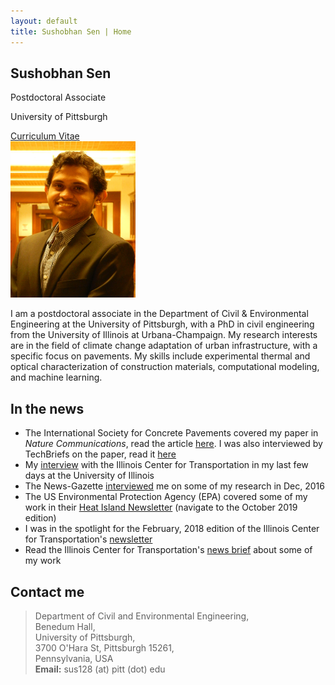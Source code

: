 ```yaml
---
layout: default
title: Sushobhan Sen | Home
---
```


<div class="container">
	<div class="row">
		<div class="col-md-4 banner-custom offset-md-2">
			<h2 class="banner-title">Sushobhan Sen</h2>
			<p>Postdoctoral Associate</p>
			<p>University of Pittsburgh</p>
			<a href="https://github.com/sushobhansen/CV/blob/master/sushobhan-sen-cv.pdf" target="_blank" class="banner-button"><i class="fa fa-cloud-download fa-lg" aria-hidden="true"></i> Curriculum Vitae</a>
		</div><!--col-md-4-->
		<div class="col-md-4 offset-md-2">
			<img src="/images/sen-pro-pic.jpg" alt="sen-pro-pic" height="250px" width="200px" class="img-responsive">
		</div><!--col-md-4-->
	</div><!--row-->
</div><!--container-->

I am a postdoctoral associate in the Department of Civil & Environmental Engineering at the University of Pittsburgh, with a PhD in civil engineering from the University of Illinois at Urbana-Champaign. My research interests are in the field of climate change adaptation of urban infrastructure, with a specific focus on pavements. My skills include experimental thermal and optical characterization of construction materials, computational modeling, and machine learning.

## <i class="fa fa-newspaper-o"></i> In the news 
- The International Society for Concrete Pavements covered my paper in *Nature Communications*, read the article [here](https://www.concretepavements.org/2021/06/15/18878/). I was also interviewed by TechBriefs on the paper, read it [here](https://www.techbriefs.com/component/content/article/tb/stories/blog/39417)
- My [interview](https://ict.illinois.edu/2020/01/15/uiuc-grad-has-the-treatment-for-surging-urban-temps/) with the Illinois Center for Transportation in my last few days at the University of Illinois
- The News-Gazette [interviewed](http://www.news-gazette.com/video/2016-12-23/wired-sushobhan-sen.html) me on some of my research in Dec, 2016
- The US Environmental Protection Agency (EPA) covered some of my work in their [Heat Island Newsletter](https://www.epa.gov/heat-islands/heat-island-newsroom) (navigate to the October 2019 edition)
- I was in the spotlight for the February, 2018 edition of the Illinois Center for Transportation's [newsletter](http://ict.illinois.edu/2018/01/26/ict-student-spotlight-sushobhan-sen/) 
- Read the Illinois Center for Transportation's [news brief](http://ict.illinois.edu/2018/04/19/urban-heat-islands-studied-within-a-pavement-lca-framework/) about some of my work

## <i class="fa fa-id-card-o"></i> Contact me
<blockquote>
	Department of Civil and Environmental Engineering, <br> 
	Benedum Hall, <br>
	University of Pittsburgh, <br>
	3700 O'Hara St, Pittsburgh 15261, <br> 
	Pennsylvania, USA <br>
	<b>Email:</b> sus128 (at) pitt (dot) edu
</blockquote>
